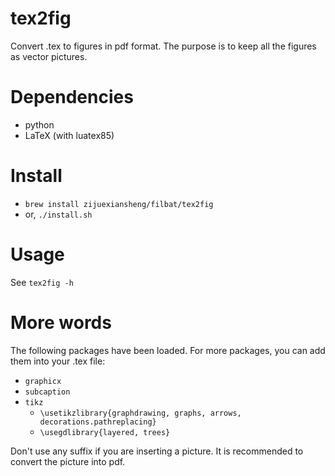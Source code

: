 # tex2fig

Convert .tex to figures in pdf format. The purpose is to keep all the figures as vector pictures.

# Dependencies

* python
* LaTeX (with luatex85)

# Install

* `brew install zijuexiansheng/filbat/tex2fig`
* or, `./install.sh`

# Usage

See `tex2fig -h`

# More words

The following packages have been loaded. For more packages, you can add them into your .tex file:

* `graphicx`
* `subcaption`
* `tikz`
    * `\usetikzlibrary{graphdrawing, graphs, arrows, decorations.pathreplacing}`
    * `\usegdlibrary{layered, trees}`

Don't use any suffix if you are inserting a picture. It is recommended to convert the picture into pdf.
